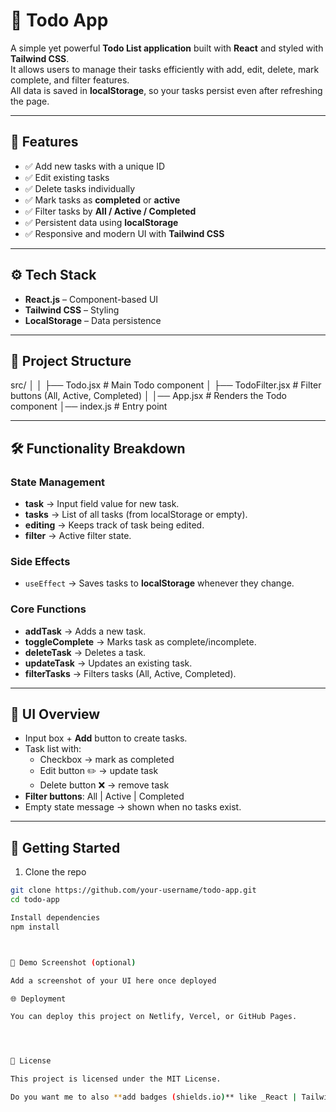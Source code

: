 # 📝 Todo App  

A simple yet powerful **Todo List application** built with **React** and styled with **Tailwind CSS**.  
It allows users to manage their tasks efficiently with add, edit, delete, mark complete, and filter features.  
All data is saved in **localStorage**, so your tasks persist even after refreshing the page.  

---

## 🚀 Features  

- ✅ Add new tasks with a unique ID  
- ✅ Edit existing tasks  
- ✅ Delete tasks individually  
- ✅ Mark tasks as **completed** or **active**  
- ✅ Filter tasks by **All / Active / Completed**  
- ✅ Persistent data using **localStorage**  
- ✅ Responsive and modern UI with **Tailwind CSS**  

---

## ⚙️ Tech Stack  

- **React.js** – Component-based UI  
- **Tailwind CSS** – Styling  
- **LocalStorage** – Data persistence  

---

## 📂 Project Structure  

src/
│
│ ├── Todo.jsx # Main Todo component
│ ├── TodoFilter.jsx # Filter buttons (All, Active, Completed)
│
│── App.jsx # Renders the Todo component
│── index.js # Entry point


---

## 🛠️ Functionality Breakdown  

### State Management  
- **task** → Input field value for new task.  
- **tasks** → List of all tasks (from localStorage or empty).  
- **editing** → Keeps track of task being edited.  
- **filter** → Active filter state.  

### Side Effects  
- `useEffect` → Saves tasks to **localStorage** whenever they change.  

### Core Functions  
- **addTask** → Adds a new task.  
- **toggleComplete** → Marks task as complete/incomplete.  
- **deleteTask** → Deletes a task.  
- **updateTask** → Updates an existing task.  
- **filterTasks** → Filters tasks (All, Active, Completed).  

---

## 🎨 UI Overview  

- Input box + **Add** button to create tasks.  
- Task list with:  
  - Checkbox → mark as completed  
  - Edit button ✏️ → update task  
  - Delete button ❌ → remove task  
- **Filter buttons**: All | Active | Completed  
- Empty state message → shown when no tasks exist.  

---

## 🚀 Getting Started  

1. Clone the repo  
```bash
git clone https://github.com/your-username/todo-app.git
cd todo-app

Install dependencies
npm install



📸 Demo Screenshot (optional)

Add a screenshot of your UI here once deployed

🌐 Deployment

You can deploy this project on Netlify, Vercel, or GitHub Pages.




📜 License

This project is licensed under the MIT License.

Do you want me to also **add badges (shields.io)** like _React | Tailwind | MIT License_ at the top for a more professional look?
